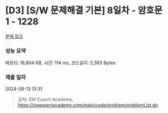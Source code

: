# [D3] [S/W 문제해결 기본] 8일차 - 암호문1 - 1228 

[문제 링크](https://swexpertacademy.com/main/code/problem/problemDetail.do?contestProbId=AV14w-rKAHACFAYD) 

### 성능 요약

메모리: 18,804 KB, 시간: 114 ms, 코드길이: 2,383 Bytes

### 제출 일자

2024-08-13 13:31



> 출처: SW Expert Academy, https://swexpertacademy.com/main/code/problem/problemList.do